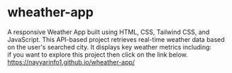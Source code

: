 # wheather-app
A responsive Weather App built using HTML, CSS, Tailwind CSS, and JavaScript. This API-based project retrieves real-time weather data based on the user's searched city. It displays key weather metrics including:
<br>
if you want to explore this project then click on the link below.<br>
https://nayyarinfo1.github.io/wheather-app/
